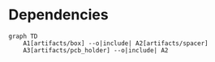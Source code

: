 # Dependencies

```mermaid
graph TD
    A1[artifacts/box] --o|include| A2[artifacts/spacer]
    A3[artifacts/pcb_holder] --o|include| A2
```

